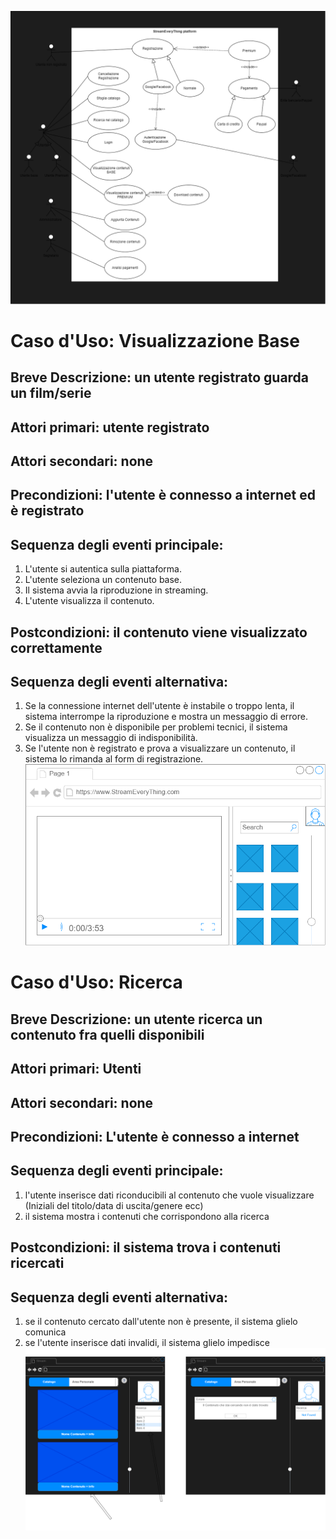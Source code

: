 ![alt text](ucdiagram.png)
# Caso d'Uso: Visualizzazione Base 
## Breve Descrizione: un utente registrato guarda un film/serie  
## Attori primari: utente registrato
## Attori secondari: none
## Precondizioni: l'utente è connesso a internet ed è registrato
## Sequenza degli eventi principale: 
1. L'utente si autentica sulla piattaforma.
2. L'utente seleziona un contenuto base.
3. Il sistema avvia la riproduzione in streaming.
4. L'utente visualizza il contenuto.
## Postcondizioni: il contenuto viene visualizzato correttamente 
## Sequenza degli eventi alternativa:
1. Se la connessione internet dell'utente è instabile o troppo lenta, il sistema interrompe la riproduzione e mostra un messaggio di errore.
2. Se il contenuto non è disponibile per problemi tecnici, il sistema visualizza un messaggio di indisponibilità. 
3. Se l'utente non è registrato e  prova a visualizzare un contenuto, il sistema lo rimanda al form di registrazione.
![alt text](mockup2.png)

# Caso d'Uso: Ricerca
## Breve Descrizione: un utente ricerca un contenuto fra quelli disponibili  
## Attori primari: Utenti
## Attori secondari: none
## Precondizioni: L'utente è connesso a internet
## Sequenza degli eventi principale: 
1. l'utente inserisce dati riconducibili al contenuto che vuole visualizzare (Iniziali del titolo/data di uscita/genere ecc)
2. il sistema mostra i contenuti che corrispondono alla ricerca
## Postcondizioni: il sistema trova i contenuti ricercati
## Sequenza degli eventi alternativa:
1. se il contenuto cercato dall'utente non è presente, il sistema glielo comunica
2. se l'utente inserisce dati invalidi, il sistema glielo impedisce
![alt text](mockup1.png)